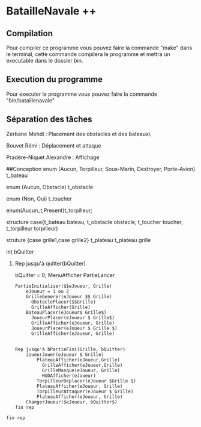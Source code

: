 # BatailleNavale ++

## Compilation

Pour compiler ce programme vous pouvez faire la commande "make" dans le terminal, cette commande compilera le programme et mettra un executable dans le dossier bin.

## Execution du programme

Pour executer le programme vous pouvez faire la commande "bin/bataillenavale"

## Séparation des tâches

Zerbane Mehdi : Placement des obstacles et des bateaux\

Bouvet Rémi : Déplacement et attaque

Pradère-Niquet Alexandre : Affichage

##Conception
  enum (Aucun, Torpilleur, Sous-Marin, Destroyer, Porte-Avion) t_bateau

  enum (Aucun, Obstacle) t_obstacle

  enum (Non, Oui) t_toucher
  
  enum(Aucun_t,Present)t_torpilleur;

  structure case{t_bateau bateau, t_obstacle obstacle, t_toucher toucher, t_torpilleur torpilleur)

  struture {case grille1,case grille2} t_plateau
  t_plateau grille

  int bQuitter


   1. Rep jusqu'à quitter(bQuitter)
   
        bQuitter = 0;
        MenuAfficher
        PartieLancer

          PartieInitialiser($$eJoueur, Grille)
              eJoueur = 1 ou 2
              GrilleGenerer(eJoueur $$ Grille)
                ObstaclePlacer($$Grille)
                GrilleAfficher(Grille)
              BateauPlacer(eJoueur$ Grille$)
                JoueurPlacer(eJoueur $ Grille$)
                GrilleAfficher(eJoueur, Grille)
                JoueurPlacer(eJoueur $ Grille $)
                GrilleAfficher(eJoueur, Grille)


          Rep jusqu'à bPartieFini(Grille, bQuitter)
              JoueurJouer(eJoueur $ Grille)
                  PlateauAfficher(eJoueur,Grille)
                    GrilleAfficher(eJoueur,Grille)
                    GrilleMasque(eJoueur, Grille)
                    HUDAfficher(eJoueur) 
                  TorpilleurDeplacer(eJoueur $Grille $)
                  PlateauAfficher(eJoueur, Grille)
                  TorpilleurAttaquer(eJoueur $ Grille)
                  PlateauAfficher(eJoueur, Grille)
              ChangerJoueur($eJoueur, bQuitter$)
          fin rep
    fin rep

